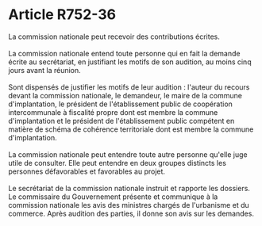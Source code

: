 # Article R752-36

<p>La commission nationale peut recevoir des contributions écrites. <br/><br/> La commission nationale entend toute personne qui en fait la demande écrite au secrétariat, en justifiant les motifs de son audition, au moins cinq jours avant la réunion. <br/><br/> Sont dispensés de justifier les motifs de leur audition : l'auteur du recours devant la commission nationale, le demandeur, le maire de la commune d'implantation, le président de l'établissement public de coopération intercommunale à fiscalité propre dont est membre la commune d'implantation et le président de l'établissement public compétent en matière de schéma de cohérence territoriale dont est membre la commune d'implantation. <br/><br/> La commission nationale peut entendre toute autre personne qu'elle juge utile de consulter. Elle peut entendre en deux groupes distincts les personnes défavorables et favorables au projet. <br/><br/> Le secrétariat de la commission nationale instruit et rapporte les dossiers. Le commissaire du Gouvernement présente et communique à la commission nationale les avis des ministres chargés de l'urbanisme et du commerce. Après audition des parties, il donne son avis sur les demandes. </p>